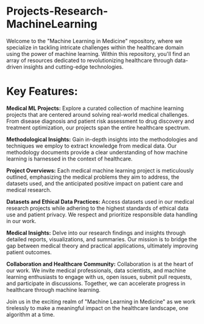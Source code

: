 # Projects-Research-MachineLearning
Welcome to the "Machine Learning in Medicine" repository, where we specialize in tackling intricate challenges within the healthcare domain using the power of machine learning. Within this repository, you'll find an array of resources dedicated to revolutionizing healthcare through data-driven insights and cutting-edge technologies.

# Key Features:

**Medical ML Projects:** Explore a curated collection of machine learning projects that are centered around solving real-world medical challenges. From disease diagnosis and patient risk assessment to drug discovery and treatment optimization, our projects span the entire healthcare spectrum.

**Methodological Insights:** Gain in-depth insights into the methodologies and techniques we employ to extract knowledge from medical data. Our methodology documents provide a clear understanding of how machine learning is harnessed in the context of healthcare.

**Project Overviews:** Each medical machine learning project is meticulously outlined, emphasizing the medical problems they aim to address, the datasets used, and the anticipated positive impact on patient care and medical research.

**Datasets and Ethical Data Practices:** Access datasets used in our medical research projects while adhering to the highest standards of ethical data use and patient privacy. We respect and prioritize responsible data handling in our work.

**Medical Insights:** Delve into our research findings and insights through detailed reports, visualizations, and summaries. Our mission is to bridge the gap between medical theory and practical applications, ultimately improving patient outcomes.

**Collaboration and Healthcare Community:** Collaboration is at the heart of our work. We invite medical professionals, data scientists, and machine learning enthusiasts to engage with us, open issues, submit pull requests, and participate in discussions. Together, we can accelerate progress in healthcare through machine learning.


Join us in the exciting realm of "Machine Learning in Medicine" as we work tirelessly to make a meaningful impact on the healthcare landscape, one algorithm at a time.
